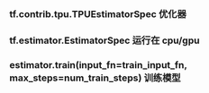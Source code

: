 ### tf.contrib.tpu.TPUEstimatorSpec 优化器

### tf.estimator.EstimatorSpec 运行在 cpu/gpu

### estimator.train(input_fn=train_input_fn, max_steps=num_train_steps)  训练模型
